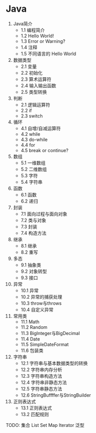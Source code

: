 # Java

1. Java简介
    - 1.1 编程简介
    - 1.2 Hello World!
    - 1.3 Error or Warning?
    - 1.4 注释
    - 1.5 不同语言的 Hello World
2. 数据类型
    - 2.1 变量
    - 2.2 初始化
    - 2.3 算术运算符
    - 2.4 输入输出函数
    - 2.5 类型转换
3. 判断
    - 2.1 逻辑运算符
    - 2.2 if
    - 2.3 switch
4. 循环
    - 4.1 自增/自减运算符
    - 4.2 while
    - 4.3 do-while
    - 4.4 for 
    - 4.5 break or continue?
5. 数组
    - 5.1 一维数组
    - 5.2 二维数组
    - 5.3 字符
    - 5.4 字符串
6. 函数
    - 6.1 函数
    - 6.2 递归
7. 封装
    - 7.1 面向过程与面向对象
    - 7.2 类与对象
    - 7.3 封装
    - 7.4 构造方法
8. 继承
    - 8.1 继承
    - 8.2 重写
9. 多态
    - 9.1 抽象类
    - 9.2 对象转型
    - 9.3 接口
10. 异常
    - 10.1 异常
    - 10.2 异常的捕获处理
    - 10.3 throw与throws
    - 10.4 自定义异常
11. 常用类
    - 11.1 Math
    - 11.2 Random
    - 11.3 BigInteger与BigDecimal
    - 11.4 Date
    - 11.5 SimpleDateFormat
    - 11.6 包装类
12. 字符串
    - 12.1 字符串与基本数据类型的转换
    - 12.2 字符串内存分析
    - 12.3 字符串构造方法
    - 12.4 字符串非静态方法
    - 12.5 字符串静态方法
    - 12.6 StringBuffffer与StringBuilder
13. 正则表达式
    - 13.1 正则表达式
    - 13.2 匹配规则

TODO: 
    集合
    List
    Set
    Map
    Iterator
    泛型